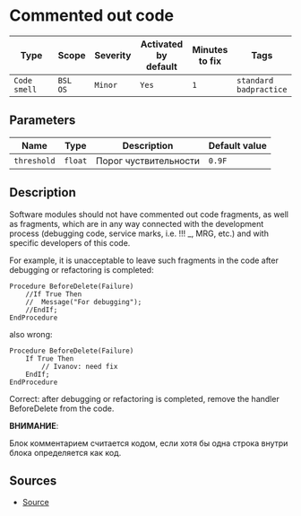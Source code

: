 # Commented out code

Type | Scope | Severity | Activated<br>by default | Minutes<br>to fix | Tags
--- | --- | --- | --- | --- | ---
`Code smell` | `BSL`<br>`OS` | `Minor` | `Yes` | `1` | `standard`<br>`badpractice`

## Parameters

Name | Type | Description | Default value
--- | --- | --- | ---
`threshold` | `float` | Порог чуствительности | `0.9F`

<!-- Блоки выше заполняются автоматически, не трогать -->

## Description

Software modules should not have commented out code fragments, as well as fragments,
which are in any way connected with the development process (debugging code, service marks, i.e. !!! _, MRG, etc.)
and with specific developers of this code.

For example, it is unacceptable to leave such fragments in the code after debugging or refactoring is completed:

```bsl
Procedure BeforeDelete(Failure)
	//If True Then
	//	Message("For debugging");
	//EndIf;
EndProcedure
```

also wrong:

```bsl
Procedure BeforeDelete(Failure)
	If True Then
		// Ivanov: need fix
	EndIf;
EndProcedure
```

Correct: after debugging or refactoring is completed, remove the handler BeforeDelete from the code.

**ВНИМАНИЕ**:

Блок комментарием считается кодом, если хотя бы одна строка внутри блока определяется как код.

## Sources

- [Source](https://its.1c.ru/db/v8std/content/456/hdoc)
